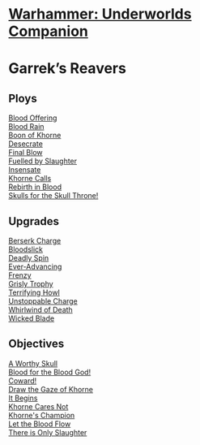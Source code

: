 # [Warhammer: Underworlds Companion](https://guidokessels.github.io/wh-underworlds)

  

# Garrek’s Reavers

## Ploys
[Blood Offering](https://guidokessels.github.io/wh-underworlds/cards/blood-offering.md)<br />[Blood Rain](https://guidokessels.github.io/wh-underworlds/cards/blood-rain.md)<br />[Boon of Khorne](https://guidokessels.github.io/wh-underworlds/cards/boon-of-khorne.md)<br />[Desecrate](https://guidokessels.github.io/wh-underworlds/cards/desecrate.md)<br />[Final Blow](https://guidokessels.github.io/wh-underworlds/cards/final-blow.md)<br />[Fuelled by Slaughter](https://guidokessels.github.io/wh-underworlds/cards/fuelled-by-slaughter.md)<br />[Insensate](https://guidokessels.github.io/wh-underworlds/cards/insensate.md)<br />[Khorne Calls](https://guidokessels.github.io/wh-underworlds/cards/khorne-calls.md)<br />[Rebirth in Blood](https://guidokessels.github.io/wh-underworlds/cards/rebirth-in-blood.md)<br />[Skulls for the Skull Throne!](https://guidokessels.github.io/wh-underworlds/cards/skulls-for-the-skull-throne.md)

## Upgrades
[Berserk Charge](https://guidokessels.github.io/wh-underworlds/cards/berserk-charge.md)<br />[Bloodslick](https://guidokessels.github.io/wh-underworlds/cards/bloodslick.md)<br />[Deadly Spin](https://guidokessels.github.io/wh-underworlds/cards/deadly-spin.md)<br />[Ever-Advancing](https://guidokessels.github.io/wh-underworlds/cards/ever-advancing.md)<br />[Frenzy](https://guidokessels.github.io/wh-underworlds/cards/frenzy.md)<br />[Grisly Trophy](https://guidokessels.github.io/wh-underworlds/cards/grisly-trophy.md)<br />[Terrifying Howl](https://guidokessels.github.io/wh-underworlds/cards/terrifying-howl.md)<br />[Unstoppable Charge](https://guidokessels.github.io/wh-underworlds/cards/unstoppable-charge.md)<br />[Whirlwind of Death](https://guidokessels.github.io/wh-underworlds/cards/whirlwind-of-death.md)<br />[Wicked Blade](https://guidokessels.github.io/wh-underworlds/cards/wicked-blade.md)

## Objectives
[A Worthy Skull](https://guidokessels.github.io/wh-underworlds/cards/a-worthy-skull.md)<br />[Blood for the Blood God!](https://guidokessels.github.io/wh-underworlds/cards/blood-for-the-blood-god.md)<br />[Coward!](https://guidokessels.github.io/wh-underworlds/cards/coward.md)<br />[Draw the Gaze of Khorne](https://guidokessels.github.io/wh-underworlds/cards/draw-the-gaze-of-khorne.md)<br />[It Begins](https://guidokessels.github.io/wh-underworlds/cards/it-begins.md)<br />[Khorne Cares Not](https://guidokessels.github.io/wh-underworlds/cards/khorne-cares-not.md)<br />[Khorne's Champion](https://guidokessels.github.io/wh-underworlds/cards/khornes-champion.md)<br />[Let the Blood Flow](https://guidokessels.github.io/wh-underworlds/cards/let-the-blood-flow.md)<br />[There is Only Slaughter](https://guidokessels.github.io/wh-underworlds/cards/there-is-only-slaughter.md)
